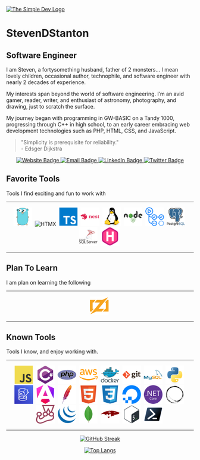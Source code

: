 [![The Simple Dev Logo](https://cdn.thesimpledev.com/images/The-Simple-Dev-Youtube-Header.webp)](https://thesimpledev.com)

# StevenDStanton
## Software Engineer

I am Steven, a fortysomething husband, father of 2 monsters… I mean lovely children, occasional author, technophile, and software engineer with nearly 2 decades of experience.

My interests span beyond the world of software engineering. I’m an avid gamer, reader, writer, and enthusiast of astronomy, photography, and drawing, just to scratch the surface.

My journey began with programming in GW-BASIC on a Tandy 1000, progressing through C++ in high school, to an early career embracing web development technologies such as PHP, HTML, CSS, and JavaScript.

> "Simplicity is prerequisite for reliability."  
> \- Edsger Dijkstra 

<!-- Social Badges -->
<p align="center">
  <a href="https://thesimpledev.com">
    <img src="https://img.shields.io/badge/Website-0A0A0A?style=for-the-badge&logo=safari&logoColor=white" alt="Website Badge"/>
  </a>
  <a href="mailto:steven@thesimpledev.com">
    <img src="https://img.shields.io/badge/Email-D14836?style=for-the-badge&logo=gmail&logoColor=white" alt="Email Badge"/>
  </a>
  <a href="https://www.linkedin.com/in/stevendstanton/">
    <img src="https://img.shields.io/badge/LinkedIn-0077B5?style=for-the-badge&logo=linkedin&logoColor=white" alt="LinkedIn Badge"/>
  </a>
  <a href="https://twitter.com/stevendstanton">
    <img src="https://img.shields.io/badge/Twitter-1DA1F2?style=for-the-badge&logo=twitter&logoColor=white" alt="Twitter Badge"/>
  </a>
</p>

## Favorite Tools
Tools I find exciting and fun to work with

---

<!-- Tech Stack Icons -->
<p align="center">
  <img src="https://github.com/devicons/devicon/blob/master/icons/go/go-original.svg" title="Go" alt="Go" width="50" height="50"/>&nbsp;
  <img src="https://github.com/bigskysoftware/htmx/blob/master/www/static/img/htmx_logo.1.png" title="HTMX" alt="HTMX" width="150" height="50"/>&nbsp;
  <img src="https://github.com/devicons/devicon/blob/master/icons/typescript/typescript-original.svg" title="TypeScript" alt="TypeScript" width="50" height="50"/>&nbsp;
  <img src="https://github.com/devicons/devicon/blob/master/icons/nestjs/nestjs-original-wordmark.svg" title="NestJS" alt="NestJS" width="50" height="50"/>&nbsp;
  <img src="https://github.com/devicons/devicon/blob/master/icons/linux/linux-original.svg" title="Linux" alt="Linux" width="50" height="50"/>&nbsp;
  <img src="https://github.com/devicons/devicon/blob/master/icons/nodejs/nodejs-original-wordmark.svg" title="NodeJS" alt="NodeJS" width="50" height="50"/>&nbsp;
  <img src="https://github.com/devicons/devicon/blob/master/icons/githubactions/githubactions-original.svg" title="GitHub Actions" alt="GitHub Actions" width="50" height="50"/>&nbsp;
  <img src="https://github.com/devicons/devicon/blob/master/icons/postgresql/postgresql-original-wordmark.svg" title="PostgreSQL" alt="PostgreSQL" width="50" height="50"/>&nbsp;
  <img src="https://github.com/devicons/devicon/blob/master/icons/microsoftsqlserver/microsoftsqlserver-original-wordmark.svg" title="MSSQL Server" alt="SQL Server" width="50" height="50"/>&nbsp;
  <img src="https://github.com/devicons/devicon/blob/master/icons/hugo/hugo-original.svg" title="Hugo" alt="Hugo" width="50" height="50"/>&nbsp;
  
  
</p>

---

## Plan To Learn
I am plan on learning the following

---
<p align="center">
  <img src="https://github.com/devicons/devicon/blob/master/icons/zig/zig-original.svg" title="Zig" alt="Zig" width="50" height="50"/>&nbsp;
<!--   <img src="https://github.com/odin-lang/Odin/blob/master/misc/logo-slim.png" title="Odin" alt="Odin" height="50"/>&nbsp; -->
</p>

---

## Known Tools
Tools I know, and enjoy working with. 

---

<p align="center">
  <img src="https://github.com/devicons/devicon/blob/master/icons/javascript/javascript-original.svg" title="JavaScript" alt="JavaScript" width="50" height="50"/>&nbsp;
  <img src="https://github.com/devicons/devicon/blob/master/icons/csharp/csharp-original.svg" title="CSharp" alt="CSharp" width="50" height="50"/>&nbsp;
  <img src="https://github.com/devicons/devicon/blob/master/icons/php/php-original.svg" title="PHP" alt="PHP" width="50" height="50"/>&nbsp;
  <img src="https://github.com/devicons/devicon/blob/master/icons/amazonwebservices/amazonwebservices-plain-wordmark.svg" title="AWS" alt="AWS" width="50" height="50"/>&nbsp;
  <img src="https://github.com/devicons/devicon/blob/master/icons/docker/docker-original-wordmark.svg" title="Docker" alt="Docker" width="50" height="50"/>&nbsp;
  <img src="https://github.com/devicons/devicon/blob/master/icons/git/git-original-wordmark.svg" title="Git" alt="Git" width="50" height="50"/>&nbsp;
  <img src="https://github.com/devicons/devicon/blob/master/icons/mysql/mysql-original-wordmark.svg" title="MySQL" alt="MySQL" width="50" height="50"/>&nbsp;
  <img src="https://github.com/devicons/devicon/blob/master/icons/python/python-original.svg" title="Python" alt="Python" width="50" height="50"/>&nbsp;
  <img src="https://github.com/devicons/devicon/blob/master/icons/dynamodb/dynamodb-original.svg" title="DynamoDB" alt="DynamoDB" width="50" height="50"/>&nbsp;
  <img src="https://github.com/devicons/devicon/blob/master/icons/angular/angular-original.svg" title="Angular" alt="Angular" width="50" height="50"/>&nbsp;
  <img src="https://github.com/devicons/devicon/blob/master/icons/apache/apache-original.svg" title="Apache" alt="Apache" width="50" height="50"/>&nbsp;
  <img src="https://github.com/devicons/devicon/blob/master/icons/html5/html5-original.svg" title="HTML5" alt="HTML5" width="50" height="50"/>&nbsp;
  <img src="https://github.com/devicons/devicon/blob/master/icons/css3/css3-original.svg" title="CSS3" alt="CSS3" width="50" height="50"/>&nbsp;
  <img src="https://github.com/devicons/devicon/blob/master/icons/digitalocean/digitalocean-original.svg" title="Digital Ocean" alt="Digital Ocean" width="50" height="50"/>&nbsp;
  <img src="https://github.com/devicons/devicon/blob/master/icons/dotnetcore/dotnetcore-original.svg" title=".Net" alt=".Net" width="50" height="50"/>&nbsp;
  <img src="https://github.com/devicons/devicon/blob/master/icons/ghost/ghost-original.svg" title="Ghost" alt="Ghost" width="50" height="50"/>&nbsp;
  <img src="https://github.com/devicons/devicon/blob/master/icons/jest/jest-plain.svg" title="Jest" alt="Jest" width="50" height="50"/>&nbsp;
  <img src="https://github.com/devicons/devicon/blob/master/icons/jquery/jquery-original.svg" title="JQuery" alt="JQuery" width="50" height="50"/>&nbsp;
  <img src="https://github.com/devicons/devicon/blob/master/icons/mongodb/mongodb-original.svg" title="MongoDB" alt="MongoDB" width="50" height="50"/>&nbsp;
  <img src="https://github.com/devicons/devicon/blob/master/icons/mongoose/mongoose-original.svg" title="Mongoose" alt="Mongoose" width="50" height="50"/>&nbsp;
   <img src="https://github.com/devicons/devicon/blob/master/icons/bash/bash-original.svg" title="Bash" alt="Bash" width="50" height="50"/>&nbsp;
   <img src="https://github.com/devicons/devicon/blob/master/icons/powershell/powershell-original.svg" title="Powershell" alt="Powershell" width="50" height="50"/>&nbsp;
</p>

---

<!-- GitHub Stats -->
<p align="center">
  <a href="https://git.io/streak-stats">
    <img src="http://github-readme-streak-stats.herokuapp.com?user=StevenDStanton&theme=dark&background=000000" alt="GitHub Streak"/>
  </a>
</p>
<p align="center">
  <a href="https://github-readme-stats-ashen-six-86.vercel.app/api/top-langs/?username=StevenDStanton&theme=vision-friendly-dark&langs_count=10&hide=html,css,scss,ShaderLab,Handlebars,Mathematica,HLSL,PowerShell,Makefile&exclude_repo=writing,writing-archived,art,github-readme-stats,thesimpledev.com,vim-linux,nvim,GorillaGodsVR,GameDevTest,apt-old,codingchallanges" target="_new">
    <img src="https://github-readme-stats-ashen-six-86.vercel.app/api/top-langs/?username=StevenDStanton&theme=vision-friendly-dark&langs_count=10&hide=html,css,scss,ShaderLab,Handlebars,Mathematica,HLSL,PowerShell,Makefile&exclude_repo=writing,writing-archived,art,github-readme-stats,thesimpledev.com,vim-linux,nvim,GorillaGodsVR,GameDevTest,apt-old,codingchallanges" alt="Top Langs"/>
  </a>
</p>


